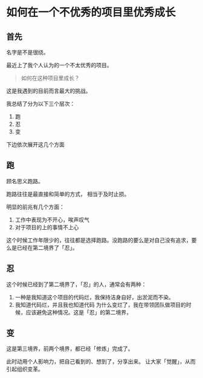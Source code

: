 # 如何在一个不优秀的项目里优秀成长

## 首先

名字是不是很绕。

最近上了我个人认为的一个不太优秀的项目。

> 如何在这种项目里成长？

这是我遇到的目前而言最大的挑战。

我总结了分为以下三个层次：

1. 跑
2. 忍
3. 变

下边依次展开这几个方面

## 跑

顾名思义跑路。

跑路往往是最直接和简单的方式， 相当于及时止损。

明显的前兆有几个方面：

1. 工作中表现为不开心，唉声叹气
2. 对于项目的上的事情不上心

这个时候工作年限少的，往往都是选择跑路。没跑路的要么是对自己没有追求，要么是已经在第二境界了「忍」。

## 忍

这个时候已经到了第二境界了，「忍」的人，通常会有两种：

1. 一种是我知道这个项目的代码烂，我保持洁身自好，出淤泥而不染。
2. 我知道代码烂，并且我也知道代码 为什么变烂了，我在带领团队做项目的时候，应该避免这种情况。这是「忍」的第二境界，

## 变

这是第三境界，前两个境界，都已经「修炼」完成了。

此时动用个人影响力，把自己看到的、想到了，分享出来。 让大家「觉醒」，从而引起组织变革。